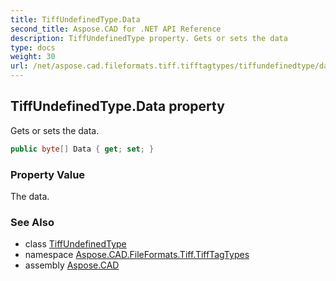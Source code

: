```yaml
---
title: TiffUndefinedType.Data
second_title: Aspose.CAD for .NET API Reference
description: TiffUndefinedType property. Gets or sets the data
type: docs
weight: 30
url: /net/aspose.cad.fileformats.tiff.tifftagtypes/tiffundefinedtype/data/
---
```

## TiffUndefinedType.Data property

Gets or sets the data.

```csharp
public byte[] Data { get; set; }
```

### Property Value

The data.

### See Also

* class [TiffUndefinedType](../)
* namespace [Aspose.CAD.FileFormats.Tiff.TiffTagTypes](../../tiffundefinedtype/)
* assembly [Aspose.CAD](../../../)


